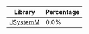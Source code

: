 | Library | Percentage |
| ------------- | ------------- |
| [JSystemM](https://github.com/shibbo/mkdd-decomp/blob/main/libs/JSystem/docs/lib/JSystemM.md) | 0.0% |
